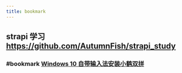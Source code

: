 ```yaml
---
title: bookmark
---
```


## strapi 学习 https://github.com/AutumnFish/strapi_study
### #bookmark [Windows 10 自带输入法安装小鹤双拼](https://iwenson.com/%E5%B0%8F%E9%B9%A4%E5%8F%8C%E6%8B%BC.reg)